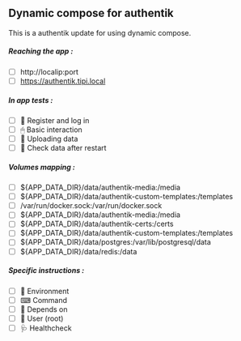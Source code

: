 ## Dynamic compose for authentik
This is a authentik update for using dynamic compose.
##### Reaching the app :
- [ ] http://localip:port
- [ ] https://authentik.tipi.local
##### In app tests :
- [ ] 📝 Register and log in
- [ ] 🖱 Basic interaction
- [ ] 🌆 Uploading data
- [ ] 🔄 Check data after restart
##### Volumes mapping :
- [ ] ${APP_DATA_DIR}/data/authentik-media:/media
- [ ] ${APP_DATA_DIR}/data/authentik-custom-templates:/templates
- [ ] /var/run/docker.sock:/var/run/docker.sock
- [ ] ${APP_DATA_DIR}/data/authentik-media:/media
- [ ] ${APP_DATA_DIR}/data/authentik-certs:/certs
- [ ] ${APP_DATA_DIR}/data/authentik-custom-templates:/templates
- [ ] ${APP_DATA_DIR}/data/postgres:/var/lib/postgresql/data
- [ ] ${APP_DATA_DIR}/data/redis:/data
##### Specific instructions :
- [ ] 🌳 Environment
- [ ] ⌨ Command
- [ ] 🔗 Depends on
- [ ] 👤 User (root)
- [ ] 🩺 Healthcheck
